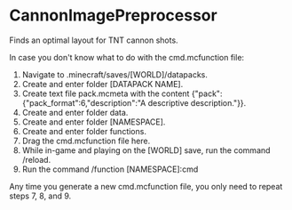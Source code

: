 # CannonImagePreprocessor
Finds an optimal layout for TNT cannon shots.

In case you don't know what to do with the cmd.mcfunction file:

1. Navigate to .minecraft/saves/[WORLD]/datapacks.
2. Create and enter folder [DATAPACK NAME].
3. Create text file pack.mcmeta with the content {"pack":{"pack_format":6,"description":"A descriptive description."}}.
4. Create and enter folder data.
5. Create and enter folder [NAMESPACE].
6. Create and enter folder functions.
7. Drag the cmd.mcfunction file here.
8. While in-game and playing on the [WORLD] save, run the command /reload.
9. Run the command /function [NAMESPACE]:cmd

Any time you generate a new cmd.mcfunction file, you only need to repeat steps 7, 8, and 9.
